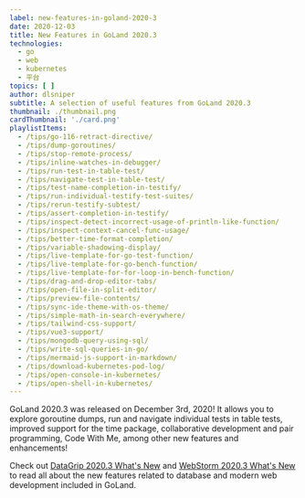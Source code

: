 ```yaml
---
label: new-features-in-goland-2020-3
date: 2020-12-03
title: New Features in GoLand 2020.3
technologies:
  - go
  - web
  - kubernetes
  - 平台
topics: [ ]
author: dlsniper
subtitle: A selection of useful features from GoLand 2020.3
thumbnail: ./thumbnail.png
cardThumbnail: './card.png'
playlistItems:
  - /tips/go-116-retract-directive/
  - /tips/dump-goroutines/
  - /tips/stop-remote-process/
  - /tips/inline-watches-in-debugger/
  - /tips/run-test-in-table-test/
  - /tips/navigate-test-in-table-test/
  - /tips/test-name-completion-in-testify/
  - /tips/run-individual-testify-test-suites/
  - /tips/rerun-testify-subtest/
  - /tips/assert-completion-in-testify/
  - /tips/inspect-detect-incorrect-usage-of-println-like-function/
  - /tips/inspect-context-cancel-func-usage/
  - /tips/better-time-format-completion/
  - /tips/variable-shadowing-display/
  - /tips/live-template-for-go-test-function/
  - /tips/live-template-for-go-bench-function/
  - /tips/live-template-for-for-loop-in-bench-function/
  - /tips/drag-and-drop-editor-tabs/
  - /tips/open-file-in-split-editor/
  - /tips/preview-file-contents/
  - /tips/sync-ide-theme-with-os-theme/
  - /tips/simple-math-in-search-everywhere/
  - /tips/tailwind-css-support/
  - /tips/vue3-support/
  - /tips/mongodb-query-using-sql/
  - /tips/write-sql-queries-in-go/
  - /tips/mermaid-js-support-in-markdown/
  - /tips/download-kubernetes-pod-log/
  - /tips/open-console-in-kubernetes/
  - /tips/open-shell-in-kubernetes/
---
```


GoLand 2020.3 was released on December 3rd, 2020! It allows you to explore goroutine dumps, run and navigate individual tests in table tests, improved support for the time package, collaborative development and pair programming, Code With Me, among other new features and enhancements!

Check out <a href="https://www.jetbrains.com/datagrip/whatsnew/2020-3/">
DataGrip 2020.3 What's New</a>
and <a href="https://www.jetbrains.com/webstorm/whatsnew/2020-3/">
WebStorm 2020.3 What's New</a> to read all about the new features related to database and modern web development included in GoLand.
